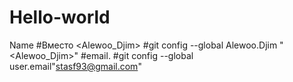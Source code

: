 # Hello-world
Name
﻿#Вместо <Alewoo_Djim>
#git config --global Alewoo.Djim "<Alewoo_Djim>" #email.
#git config --global user.email"<stasf93@gmail.com>"
